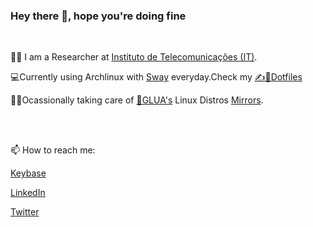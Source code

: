 ### Hey there 👋, hope you're doing fine 
<br/>

👨‍💻  I am a Researcher at [Instituto de Telecomunicações (IT)](https://it.pt/).

💻Currently using Archlinux with [Sway](https://swaywm.org/) everyday.Check my [✍️📄Dotfiles](https://github.com/Jpfonseca/Ghostfiles)

👨‍🔧Ocassionally taking care of [🐧GLUA's](https://github.com/GLUA-UA) Linux  Distros [Mirrors](https://glua.ua.pt/pub/).



<br/>
<br/>

📫 How to reach me:

[Keybase](https://keybase.io/jpfonseca)

[LinkedIn](https://www.linkedin.com/in/jpedrofonseca/)

[Twitter](https://twitter.com/Jpf0ns3ca)



<!--
**Jpfonseca/Jpfonseca** is a ✨ _special_ ✨ repository because its `README.md` (this file) appears on your GitHub profile.

Here are some ideas to get you started:

- 🔭 I’m currently working on ...
- 🌱 I’m currently learning ...
- 👯 I’m looking to collaborate on ...
- 🤔 I’m looking for help with ...
- 💬 Ask me about ...
- 📫 How to reach me: ...
- 😄 Pronouns: ...
- ⚡ Fun fact: ...
-->
